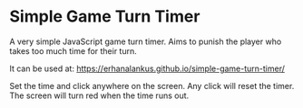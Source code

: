# Simple Game Turn Timer
A very simple JavaScript game turn timer. Aims to punish the player who takes too much time for their turn.

It can be used at:
https://erhanalankus.github.io/simple-game-turn-timer/

Set the time and click anywhere on the screen. Any click will reset the timer. The screen will turn red when the time runs out.
